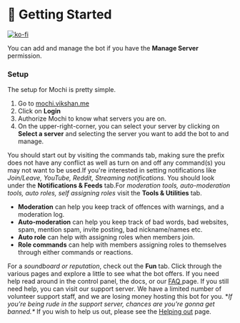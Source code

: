 # 🚀 Getting Started

[![ko-fi](https://ko-fi.com/img/githubbutton\_sm.svg)](https://ko-fi.com/C0C1PUABU)

You can add and manage the bot if you have the **Manage Server** permission.

### Setup <a href="#setup" id="setup"></a>

The setup for Mochi is pretty simple.

1. Go to [mochi.vikshan.me​](https://mochi.vikshan.me)
2. Click on **Login**
3. Authorize Mochi to know what servers you are on.
4. On the upper-right-corner, you can select your server by clicking on **Select a server** and selecting the server you want to add the bot to and manage.

You should start out by visiting the commands tab, making sure the prefix does not have any conflict as well as turn on and off any command(s) you may not want to be used.If you're interested in setting notifications like _Join/Leave, YouTube, Reddit, Streaming notifications._ You should look under the **Notifications & Feeds** tab.For _moderation tools, auto-moderation tools, auto roles, self assigning roles_ visit the **Tools & Utilities** tab.

* **Moderation** can help you keep track of offences with warnings, and a moderation log.
* **Auto-moderation** can help you keep track of bad words, bad websites, spam, mention spam, invite posting, bad nickname/names etc.
* **Auto role** can help with assigning roles when members join.
* **Role commands** can help with members assigning roles to themselves through either commands or reactions.

For a _soundboard or reputation_, check out the **Fun** tab. Click through the various pages and explore a little to see what the bot offers. If you need help read around in the control panel, the docs, or our [FAQ ](../others/faq.md)page. If you still need help, you can visit our support server. We have a limited number of volunteer support staff, and we are losing money hosting this bot for you. \*_If you're being rude in the support server, chances are you're gonna get banned.\*_ If you wish to help us out, please see the [Helping out](broken-reference/) page.
